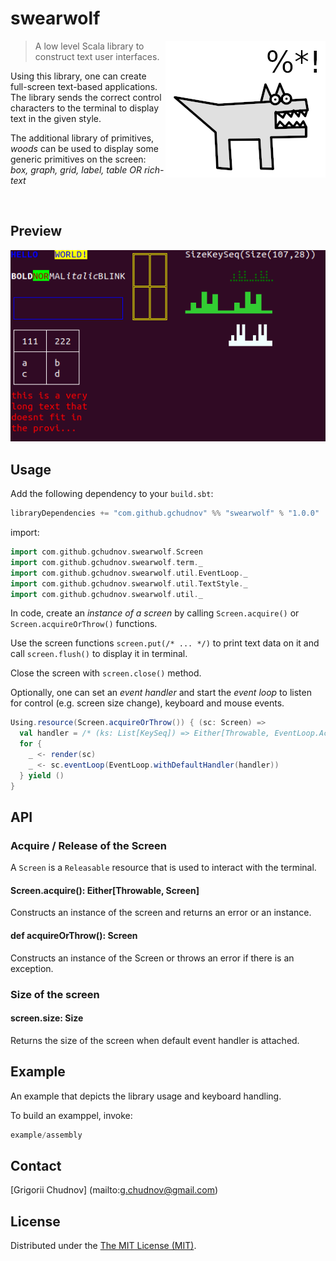 # swearwolf

<img src="res/images/swearwolf-256.png" width="256px" height="219px" align="right" />

> A low level Scala library to construct text user interfaces.

Using this library, one can create full-screen text-based applications.
The library sends the correct control characters to the terminal to display text in the given style.

The additional library of primitives, *woods* can be used to display some generic primitives on the screen:
*box, graph, grid, label, table OR rich-text*

<br clear="right" /><!-- Turn off the wrapping for the logo image. -->

## Preview

![preview](res/images/preview.png)

## Usage

Add the following dependency to your `build.sbt`:

```scala
libraryDependencies += "com.github.gchudnov" %% "swearwolf" % "1.0.0"
```

import:

```scala
import com.github.gchudnov.swearwolf.Screen
import com.github.gchudnov.swearwolf.term._
import com.github.gchudnov.swearwolf.util.EventLoop._
import com.github.gchudnov.swearwolf.util.TextStyle._
import com.github.gchudnov.swearwolf.util._
```

In code, create an *instance of a screen* by calling `Screen.acquire()` or `Screen.acquireOrThrow()` functions.

Use the screen functions `screen.put(/* ... */)` to print text data on it and call `screen.flush()` to display it in terminal.

Close the screen with `screen.close()` method.

Optionally, one can set an *event handler* and start the *event loop* to listen for control (e.g. screen size change), keyboard and mouse events.

```scala
Using.resource(Screen.acquireOrThrow()) { (sc: Screen) =>
  val handler = /* (ks: List[KeySeq]) => Either[Throwable, EventLoop.Action] */
  for {
    _ <- render(sc)
    _ <- sc.eventLoop(EventLoop.withDefaultHandler(handler))
  } yield ()
}
```

## API

### Acquire / Release of the Screen

A `Screen` is a `Releasable` resource that is used to interact with the terminal.

#### Screen.acquire(): Either[Throwable, Screen]

Constructs an instance of the screen and returns an error or an instance.

#### def acquireOrThrow(): Screen

Constructs an instance of the Screen or throws an error if there is an exception.

### Size of the screen

#### screen.size: Size

Returns the size of the screen when default event handler is attached.


## Example

An example that depicts the library usage and keyboard handling.

To build an examppel, invoke:

```sbt
example/assembly
```

## Contact

[Grigorii Chudnov] (mailto:g.chudnov@gmail.com)


## License

Distributed under the [The MIT License (MIT)](LICENSE).
